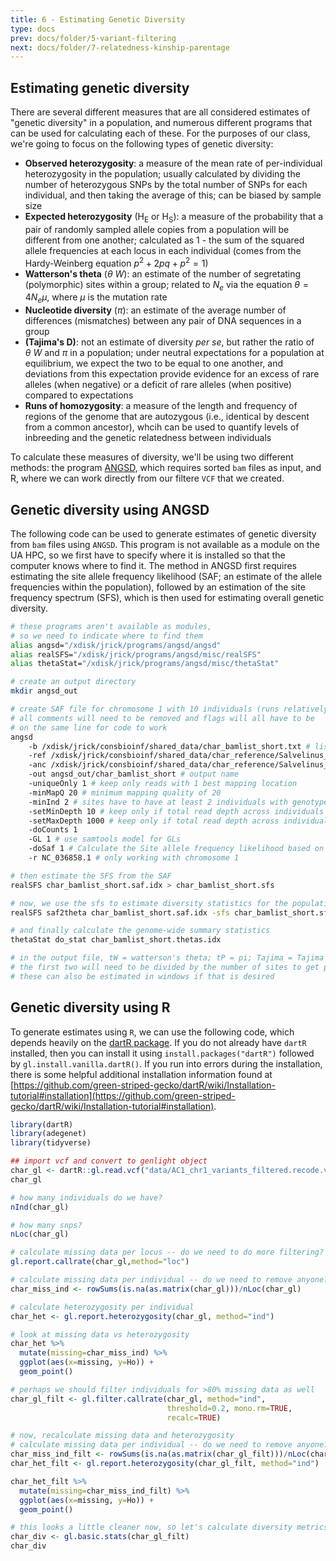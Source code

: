 ```yaml
---
title: 6 - Estimating Genetic Diversity
type: docs
prev: docs/folder/5-variant-filtering
next: docs/folder/7-relatedness-kinship-parentage
---
```


## Estimating genetic diversity
There are several different measures that are all considered estimates of "genetic diversity" in a population, and numerous different programs that can be used for calculating each of these. For the purposes of our class, we're going to focus on the following types of genetic diversity:
* **Observed heterozygosity**: a measure of the mean rate of per-individual heterozygosity in the population; usually calculated by dividing the number of heterozygous SNPs by the total number of SNPs for each individual, and then taking the average of this; can be biased by sample size
* **Expected heterozygosity** (H<sub>E</sub> or H<sub>S</sub>): a measure of the probability that a pair of randomly sampled allele copies from a population will be different from one another; calculated as 1 - the sum of the squared allele frequencies at each locus in each individual (comes from the Hardy-Weinberg equation $p^2 + 2pq + p^2 = 1$)
* **Watterson's theta** ($\theta~W$): an estimate of the number of segretating (polymorphic) sites within a group; related to $N_e$ via the equation $\theta = 4N_e\mu$, where $\mu$ is the mutation rate
* **Nucleotide diversity** ($\pi$): an estimate of the average number of differences (mismatches) between any pair of DNA sequences in a group
* **(Tajima's D)**: not an estimate of diversity *per se*, but rather the ratio of $\theta~W$ and $\pi$ in a population; under neutral expectations for a population at equilibrium, we expect the two to be equal to one another, and deviations from this expectation provide evidence for an excess of rare alleles (when negative) or a deficit of rare alleles (when positive) compared to expectations
* **Runs of homozygosity**: a measure of the length and frequency of regions of the genome that are autozygous (i.e., identical by descent from a common ancestor), whcih can be used to quantify levels of inbreeding and the genetic relatedness between individuals

To calculate these measures of diversity, we'll be using two different methods: the program [ANGSD](https://www.popgen.dk/angsd/index.php/ANGSD#Overview), which requires sorted `bam` files as input, and R, where we can work directly from our filtere `VCF` that we created.

## Genetic diversity using ANGSD
The following code can be used to generate estimates of genetic diversity from `bam` files using `ANGSD`. This program is not available as a module on the UA HPC, so we first have to specify where it is installed so that the computer knows where to find it. The method in ANGSD first requires estimating the site allele frequency likelihood (SAF; an estimate of the allele frequencies within the population), followed by an estimation of the site frequency spectrum (SFS), which is then used for estimating overall genetic diversity.

```sh
# these programs aren't available as modules,
# so we need to indicate where to find them
alias angsd="/xdisk/jrick/programs/angsd/angsd"
alias realSFS="/xdisk/jrick/programs/angsd/misc/realSFS"
alias thetaStat="/xdisk/jrick/programs/angsd/misc/thetaStat"

# create an output directory
mkdir angsd_out

# create SAF file for chromosome 1 with 10 individuals (runs relatively quickly)
# all comments will need to be removed and flags will all have to be
# on the same line for code to work
angsd 
	-b /xdisk/jrick/consbioinf/shared_data/char_bamlist_short.txt # list of bamfiles to include
	-ref /xdisk/jrick/consbioinf/shared_data/char_reference/Salvelinus_spp_genome.fasta  # reference genome
	-anc /xdisk/jrick/consbioinf/shared_data/char_reference/Salvelinus_spp_genome.fasta  # reference genome
	-out angsd_out/char_bamlist_short # output name
	-uniqueOnly 1 # keep only reads with 1 best mapping location
	-minMapQ 20 # minimum mapping quality of 20
	-minInd 2 # sites have to have at least 2 individuals with genotype calls
	-setMinDepth 10 # keep only if total read depth across individuals is > 10
	-setMaxDepth 1000 # keep only if total read depth across individuals is < 1000
	-doCounts 1 
	-GL 1 # use samtools model for GLs 
	-doSaf 1 # Calculate the Site allele frequency likelihood based on individual genotype likelihoods assuming HWE
	-r NC_036858.1 # only working with chromosome 1

# then estimate the SFS from the SAF
realSFS char_bamlist_short.saf.idx > char_bamlist_short.sfs

# now, we use the sfs to estimate diversity statistics for the population
realSFS saf2theta char_bamlist_short.saf.idx -sfs char_bamlist_short.sfs -outname char_bamlist_short

# and finally calculate the genome-wide summary statistics
thetaStat do_stat char_bamlist_short.thetas.idx 

# in the output file, tW = watterson's theta; tP = pi; Tajima = Tajima's D
# the first two will need to be divided by the number of sites to get proportional estimates
# these can also be estimated in windows if that is desired

```

## Genetic diversity using R
To generate estimates using `R`, we can use the following code, which depends heavily on the [dartR package](https://green-striped-gecko.github.io/dartR/). If you do not already have `dartR` installed, then you can install it using `install.packages("dartR")` followed by `gl.install.vanilla.dartR()`. If you run into errors during the installation, there is some helpful additional installation information found at [https://github.com/green-striped-gecko/dartR/wiki/Installation-tutorial#installation](https://github.com/green-striped-gecko/dartR/wiki/Installation-tutorial#installation).

```r
library(dartR) 
library(adegenet) 
library(tidyverse)

## import vcf and convert to genlight object
char_gl <- dartR::gl.read.vcf("data/AC1_chr1_variants_filtered.recode.vcf")
char_gl

# how many individuals do we have?
nInd(char_gl)

# how many snps?
nLoc(char_gl)

# calculate missing data per locus -- do we need to do more filtering?
gl.report.callrate(char_gl,method="loc")

# calculate missing data per individual -- do we need to remove anyone?
char_miss_ind <- rowSums(is.na(as.matrix(char_gl)))/nLoc(char_gl)

# calculate heterozygosity per individual
char_het <- gl.report.heterozygosity(char_gl, method="ind")

# look at missing data vs heterozygosity
char_het %>%
  mutate(missing=char_miss_ind) %>%
  ggplot(aes(x=missing, y=Ho)) +
  geom_point()

# perhaps we should filter individuals for >80% missing data as well
char_gl_filt <- gl.filter.callrate(char_gl, method="ind",
                                   threshold=0.2, mono.rm=TRUE,
                                   recalc=TRUE)

# now, recalculate missing data and heterozygosity
# calculate missing data per individual -- do we need to remove anyone?
char_miss_ind_filt <- rowSums(is.na(as.matrix(char_gl_filt)))/nLoc(char_gl_filt)
char_het_filt <- gl.report.heterozygosity(char_gl_filt, method="ind")

char_het_filt %>%
  mutate(missing=char_miss_ind_filt) %>%
  ggplot(aes(x=missing, y=Ho)) +
  geom_point()

# this looks a little cleaner now, so let's calculate diversity metrics!
char_div <- gl.basic.stats(char_gl_filt)
char_div
```


